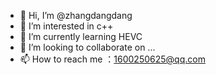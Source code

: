 - 👋 Hi, I’m @zhangdangdang
- 👀 I’m interested in c++
- 🌱 I’m currently learning HEVC
- 💞️ I’m looking to collaborate on ...
- 📫 How to reach me ：1600250625@qq.com

<!---
zhangdangdang/zhangdangdang is a ✨ special ✨ repository because its `README.md` (this file) appears on your GitHub profile.
You can click the Preview link to take a look at your changes.
--->
